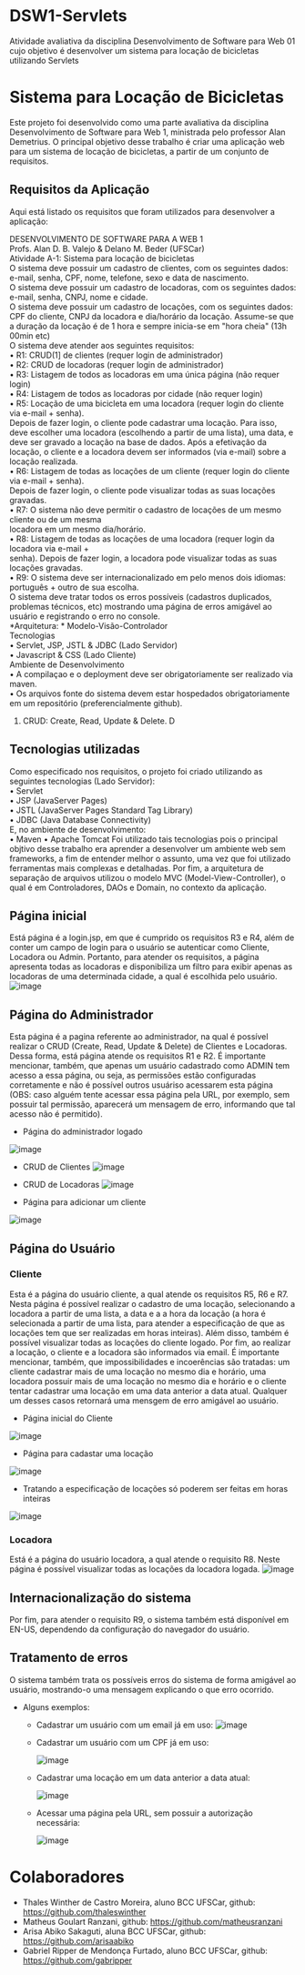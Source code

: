 # DSW1-Servlets
Atividade avaliativa da disciplina Desenvolvimento de Software para Web 01 cujo objetivo é desenvolver um sistema para locação de bicicletas utilizando Servlets

# Sistema para Locação de Bicicletas
Este projeto foi desenvolvido como uma parte avaliativa da disciplina Desenvolvimento de Software para Web 1, ministrada pelo professor Alan Demetrius. O principal objetivo desse trabalho
é criar uma aplicação web para um sistema de locação de bicicletas, a partir de um conjunto de requisitos.

## Requisitos da Aplicação
Aqui está listado os requisitos que foram utilizados para desenvolver a aplicação:

DESENVOLVIMENTO DE SOFTWARE PARA A WEB 1 <br>
Profs. Alan D. B. Valejo & Delano M. Beder (UFSCar) <br>
Atividade A-1: Sistema para locação de bicicletas <br>
O sistema deve possuir um cadastro de clientes, com os seguintes dados: e-mail, senha, CPF, nome, telefone, sexo e data de nascimento. <br>
O sistema deve possuir um cadastro de locadoras, com os seguintes dados: e-mail, senha, CNPJ, nome e cidade. <br>
O sistema deve possuir um cadastro de locações, com os seguintes dados: CPF do cliente, CNPJ da locadora e dia/horário da locação. Assume-se que a duração da locação é de 1 hora e sempre inicia-se em "hora cheia" (13h 00min etc) <br>
O sistema deve atender aos seguintes requisitos: <br>
• R1: CRUD(1] de clientes (requer login de administrador) <br>
• R2: CRUD de locadoras (requer login de administrador) <br>
• R3: Listagem de todos as locadoras em uma única página (não requer login) <br>
• R4: Listagem de todos as locadoras por cidade (não requer login) <br>
• R5: Locação de uma bicicleta em uma locadora (requer login do cliente via e-mail + senha). <br>
Depois de fazer login, o cliente pode cadastrar uma locação. Para isso, deve escolher uma locadora (escolhendo a partir de uma lista), uma data, e deve ser gravado a locação na base de dados. Após a efetivação da locação, o cliente e a locadora devem ser informados (via e-mail) sobre a locação realizada. <br>
• R6: Listagem de todas as locações de um cliente (requer login do cliente via e-mail + senha). <br>
Depois de fazer login, o cliente pode visualizar todas as suas locações gravadas. <br>
• R7: O sistema não deve permitir o cadastro de locações de um mesmo cliente ou de um mesma <br>
locadora em um mesmo dia/horário. <br>
• R8: Listagem de todas as locações de uma locadora (requer login da locadora via e-mail + <br>
senha). Depois de fazer login, a locadora pode visualizar todas as suas locações gravadas. <br>
• R9: O sistema deve ser internacionalizado em pelo menos dois idiomas: português + outro de sua escolha. <br>
O sistema deve tratar todos os erros possíveis (cadastros duplicados, problemas técnicos, etc) mostrando uma página de erros amigável ao usuário e registrando o erro no console. <br>
*Arquitetura: * Modelo-Visão-Controlador <br>
Tecnologias <br>
• Servlet, JSP, JSTL & JDBC (Lado Servidor) <br>
• Javascript & CSS (Lado Cliente) <br>
Ambiente de Desenvolvimento <br>
• A compilaçao e o deployment deve ser obrigatoriamente ser realizado via maven. <br>
• Os arquivos fonte do sistema devem estar hospedados obrigatoriamente em um repositório 
(preferencialmente github). <br>
1. CRUD: Create, Read, Update & Delete. D <br>

## Tecnologias utilizadas
Como especificado nos requisitos, o projeto foi criado utilizando as seguintes tecnologias (Lado Servidor): <br>
• Servlet   <br>
• JSP (JavaServer Pages) <br>
• JSTL (JavaServer Pages Standard Tag Library) <br>
• JDBC (Java Database Connectivity) <br>
E, no ambiente de desenvolvimento: <br>
• Maven
• Apache Tomcat 
Foi utilizado tais tecnologias pois o principal objtivo desse trabalho era aprender a desenvolver um ambiente web sem frameworks, a fim de entender melhor o assunto, uma vez que foi utilizado ferramentas mais complexas e detalhadas.
Por fim, a arquitetura de separação de arquivos utilizou o modelo MVC (Model-View-Controller), o qual é em Controladores, DAOs e Domain, no contexto da aplicação.
## Página inicial
Está página é a login.jsp, em que é cumprido os requisitos R3 e R4, além de conter um campo de login para o usuário se autenticar como Cliente, Locadora ou Admin.
Portanto, para atender os requisitos, a página apresenta todas as locadoras e disponibiliza um filtro para exibir apenas as locadoras de uma determinada cidade, a qual é escolhida pelo usuário.
![image](https://github.com/thaleswinther/DSW1-Servlets/assets/123703093/7f9a6d4d-1d89-404f-bc66-b683baed22a2)


## Página do Administrador
Esta página é a pagina referente ao administrador, na qual é possível realizar o CRUD (Create, Read, Update & Delete) de Clientes e Locadoras. Dessa forma, está página atende os requisitos R1 e R2.
É importante mencionar, também, que apenas um usuário cadastrado como ADMIN tem acesso a essa página, ou seja, as permissões estão configuradas corretamente e não é possível outros usuáriso acessarem esta página (OBS: caso alguém tente acessar essa página pela URL, por exemplo, sem possuir tal permissão, aparecerá um mensagem de erro, informando que tal acesso não é permitido).
* Página do administrador logado
  
![image](https://github.com/thaleswinther/DSW1-Servlets/assets/123703093/97605f89-52ce-4925-be8e-7d23f0a465f2)

* CRUD de Clientes
![image](https://github.com/thaleswinther/DSW1-Servlets/assets/123703093/ef315ed3-bf6f-4779-a874-91839f1e7b24)

* CRUD de Locadoras
![image](https://github.com/thaleswinther/DSW1-Servlets/assets/123703093/030a7aae-51aa-4574-a9bd-afa8ed3dfe49)

* Página para adicionar um cliente
  
![image](https://github.com/thaleswinther/DSW1-Servlets/assets/123703093/7878e3cc-8335-4f9a-a119-0303b0216ef4)





## Página do Usuário
### Cliente
Esta é a página do usuário cliente, a qual atende os requisitos R5, R6 e R7. Nesta página é possível realizar o cadastro de uma locação, selecionando a locadora a partir de uma lista, a data e a a hora da locação (a hora é selecionada a partir de uma lista, para atender a especificação de que as locações tem que ser realizadas em horas inteiras). Além disso, também é possível visualizar todas as locações do cliente logado. Por fim, ao realizar a locação, o cliente e a locadora são informados via email.
É importante mencionar, também, que impossibilidades e incoerências são tratadas: um cliente cadastrar mais de uma locação no mesmo dia e horário, uma locadora possuir mais de uma locação no mesmo dia e horário e o cliente tentar cadastrar uma locação em uma data anterior a data atual. Qualquer um desses casos retornará uma mensgem de erro amigável ao usuário.
* Página inicial do Cliente
  
![image](https://github.com/thaleswinther/DSW1-Servlets/assets/123703093/c208c2e9-3096-4065-bea4-742a2b4e707d)
* Página para cadastar uma locação
 
![image](https://github.com/thaleswinther/DSW1-Servlets/assets/123703093/cd02ee25-cac0-48b0-923a-1baf6292ceae)

* Tratando a especificação de locações só poderem ser feitas em horas inteiras
  
![image](https://github.com/thaleswinther/DSW1-Servlets/assets/123703093/20e42c6b-9d73-4b36-84c0-db9d16bfa82e)

### Locadora
Está é a página do usuário locadora, a qual atende o requisito R8. Neste página é possível visualizar todas as locações da locadora logada.
![image](https://github.com/thaleswinther/DSW1-Servlets/assets/123703093/183967c7-31df-4a14-aa22-d45d4429ec46)

## Internacionalização do sistema
Por fim, para atender o requisito R9, o sistema também está disponível em EN-US, dependendo da configuração do navegador do usuário.

## Tratamento de erros
O sistema também trata os possíveis erros do sistema de forma amigável ao usuário, mostrando-o uma mensagem explicando o que erro ocorrido.
* Alguns exemplos:
  * Cadastrar um usuário com um email já em uso:
    ![image](https://github.com/thaleswinther/DSW1-Servlets/assets/123703093/3cb36feb-f604-4423-a52d-fd75886b2892)

  * Cadastrar um usuário com um CPF já em uso:
    
      ![image](https://github.com/thaleswinther/DSW1-Servlets/assets/123703093/f0e7b287-ab2b-48d9-931d-a609c6b91daf)
  * Cadastrar uma locação em um data anterior a data atual:
    
    ![image](https://github.com/thaleswinther/DSW1-Servlets/assets/123703093/396293bf-5035-44cd-bdda-e953ab0f7c7f)
  * Acessar uma página pela URL, sem possuir a autorização necessária:
    
    ![image](https://github.com/thaleswinther/DSW1-Servlets/assets/123703093/97ff2aa8-f85a-4dee-8224-c9fec3653cd4)


# Colaboradores
* Thales Winther de Castro Moreira, aluno BCC UFSCar, github: https://github.com/thaleswinther
* Matheus Goulart Ranzani, github: https://github.com/matheusranzani 
* Arisa Abiko Sakaguti, aluna BCC UFSCar, github: https://github.com/arisaabiko
* Gabriel Ripper de Mendonça Furtado, aluno BCC UFSCar, github: https://github.com/gabripper






